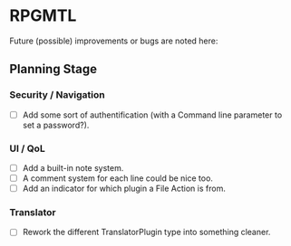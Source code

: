 # RPGMTL  
Future (possible) improvements or bugs are noted here:  
  
## Planning Stage  
  
### Security / Navigation  
- [ ] Add some sort of authentification (with a Command line parameter to set a password?).  
  
### UI / QoL  
  
- [ ] Add a built-in note system.  
- [ ] A comment system for each line could be nice too.  
- [ ] Add an indicator for which plugin a File Action is from.  
  
### Translator
  
- [ ] Rework the different TranslatorPlugin type into something cleaner.  
  
  